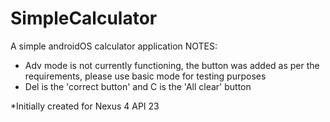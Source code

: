 # SimpleCalculator
A simple androidOS calculator application
NOTES:
 - Adv mode is not currently functioning, the button was added as per the requirements, please use basic mode for testing purposes
 - Del is the 'correct button' and C is the 'All clear' button

*Initially created for Nexus 4 API 23
